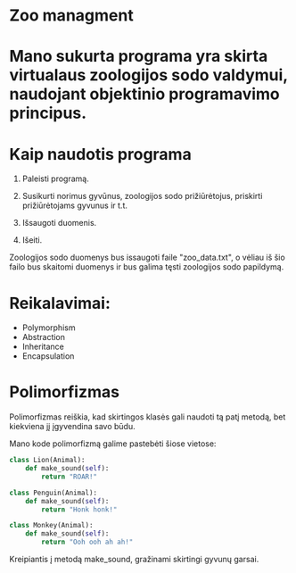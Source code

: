 # Zoo managment

# Mano sukurta programa yra skirta virtualaus zoologijos sodo valdymui, naudojant objektinio programavimo principus.

# Kaip naudotis programa
1. Paleisti programą.

2. Susikurti norimus gyvūnus, zoologijos sodo prižiūrėtojus, priskirti prižiūrėtojams gyvunus ir t.t.

3. Išsaugoti duomenis.

4. Išeiti.

Zoologijos sodo duomenys bus issaugoti faile "zoo_data.txt", o vėliau iš šio failo bus skaitomi duomenys ir bus galima tęsti zoologijos sodo papildymą.

# Reikalavimai:
+ Polymorphism
+ Abstraction
+ Inheritance
+ Encapsulation

# Polimorfizmas
Polimorfizmas reiškia, kad skirtingos klasės gali naudoti tą patį metodą, bet kiekviena jį įgyvendina savo būdu.

Mano kode polimorfizmą galime pastebėti šiose vietose:
```python
class Lion(Animal):
    def make_sound(self):
        return "ROAR!"

class Penguin(Animal):
    def make_sound(self):
        return "Honk honk!"

class Monkey(Animal):
    def make_sound(self):
        return "Ooh ooh ah ah!"
```
Kreipiantis į metodą make_sound, gražinami skirtingi gyvunų garsai.

